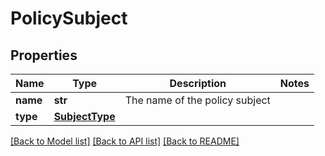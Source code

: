 # PolicySubject

## Properties
Name | Type | Description | Notes
------------ | ------------- | ------------- | -------------
**name** | **str** | The name of the policy subject | 
**type** | [**SubjectType**](SubjectType.md) |  | 

[[Back to Model list]](../README.md#documentation-for-models) [[Back to API list]](../README.md#documentation-for-api-endpoints) [[Back to README]](../README.md)


